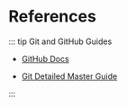 # References     

::: tip Git and GitHub Guides
* [GitHub Docs](https://docs.github.com/en)

* [Git Detailed Master Guide](https://git-scm.com/book/en/v2)

:::